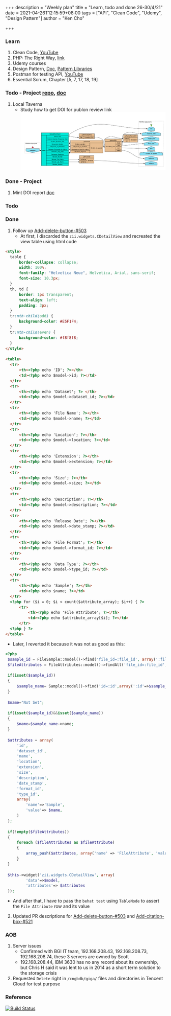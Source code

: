 +++
description = "Weekly plan"
title = "Learn, todo and done 26-30/4/21"
date = 2021-04-26T12:15:59+08:00
tags = ["API", "Clean Code", "Udemy", "Design Pattern"]
author = "Ken Cho"

+++  
### Learn
1. Clean Code, [YouTube](https://www.youtube.com/watch?v=7EmboKQH8lM)  
2. PHP: The Right Way, [link](https://phptherightway.com/)  
3. Udemy courses  
4. Design Pattern, [Doc](https://designpatternsphp.readthedocs.io/en/latest/README.html), [Pattern Libraries](https://medium.com/@whatjackhasmade/pattern-libraries-abcc45c6144c)  
5. Postman for testing API, [YouTube](https://www.freecodecamp.org/news/learn-how-to-use-postman-to-test-apis/)  
6. Essential Scrum, Chapter [5, 7, 17, 18, 19]  

### Todo - Project [repo](https://github.com/kencho51/mint_doi), [doc](https://docs.google.com/document/d/1CopK9e9QclOd91WRN1LREEBefMDb5cWoHiElj3IfKLc/edit#)
1. Local Taverna
    - Study how to get DOI for publon review link
![img](/image/getPublonReview.png)
    
### Done - Project
1. Mint DOI report [doc](https://docs.google.com/document/d/1HY7hvnhn0-dgpJadVNkh9QlLEWB7i9fFZwjkOXodA-g/edit)  

### Todo

### Done
1. Follow up [Add-delete-button-#503](https://github.com/gigascience/gigadb-website/pull/503)  
   - At first, I discarded the `zii.widgets.CDetailView` and recreated the view table using html code
```html
<style>
  table {
      border-collapse: collapse;
      width: 100%;
      font-family: "Helvetica Neue", Helvetica, Arial, sans-serif;
      font-size: 10.3px;
  }
  th, td {
      border: 1px transparent;
      text-align: left;
      padding: 3px;
  }
  tr:nth-child(odd) {
      background-color: #E5F1F4;
  }
  tr:nth-child(even) {
      background-color: #f8f8f8;
  }
</style>

<table>
  <tr>
      <th><?php echo 'ID'; ?></th>
      <td><?php echo $model->id; ?></td>
  </tr>
  <tr>
      <th><?php echo 'Dataset'; ?> </th>
      <td><?php echo $model->dataset_id; ?></td>
  </tr>
  <tr>
      <th><?php echo 'File Name'; ?></th>
      <td><?php echo $model->name; ?></td>
  </tr>
  <tr>
      <th><?php echo 'Location'; ?></th>
      <td><?php echo $model->location; ?></td>
  </tr>
  <tr>
      <th><?php echo 'Extension'; ?></th>
      <td><?php echo $model->extension; ?></td>
  </tr>
  <tr>
      <th><?php echo 'Size'; ?></th>
      <td><?php echo $model->size; ?></td>
  </tr>
  <tr>
      <th><?php echo 'Description'; ?></th>
      <td><?php echo $model->description; ?></td>
  </tr>
  <tr>
      <th><?php echo 'Release Date'; ?></th>
      <td><?php echo $model->date_stamp; ?></td>
  </tr>
  <tr>
      <th><?php echo 'File Format'; ?></th>
      <td><?php echo $model->format_id; ?></td>
  </tr>
  <tr>
      <th><?php echo 'Data Type'; ?></th>
      <td><?php echo $model->type_id; ?></td>
  </tr>
  <tr>
      <th><?php echo 'Sample'; ?></th>
      <td><?php echo $name; ?></td>
  </tr>
  <?php for ($i = 0; $i < count($attribute_array); $i++) { ?>
      <tr>
          <th><?php echo 'File Attribute'; ?></th>
          <td><?php echo $attribute_array[$i]; ?></td>
      </tr>
  <?php } ?>
</table>
```
   - Later, I reverted it because it was not as good as this:
```php
<?php
 $sample_id = FileSample::model()->find('file_id=:file_id', array(':file_id'=>$model->id));
 $fileAttributes = FileAttributes::model()->findAll('file_id=:file_id', array(':file_id'=>$model->id));

 if(isset($sample_id))
 {
     $sample_name= Sample::model()->find('id=:id',array(':id'=>$sample_id->sample_id));
 }

 $name="Not Set";

 if(isset($sample_id)&&isset($sample_name))
 {
     $name=$sample_name->name;
 }

 $attributes = array(
     'id',
     'dataset_id',
     'name',
     'location',
     'extension',
     'size',
     'description',
     'date_stamp',
     'format_id',
     'type_id',
     array(
         'name'=>'Sample',
         'value'=> $name,
     )
 );

 if(!empty($fileAttributes))
 {
     foreach ($fileAttributes as $fileAttribute)
     {
         array_push($attributes, array('name' => 'FileAttribute', 'value' => $fileAttribute->value));
     }
 }

 $this->widget('zii.widgets.CDetailView', array(
         'data'=>$model,
         'attributes'=> $attributes
 ));
```
   - And after that, I have to pass the `behat test` using `TableNode` to assert the `File Attribute` row and its value  

2. Updated PR descriptions for [Add-delete-button-#503](https://github.com/gigascience/gigadb-website/pull/503) and [Add-citation-box-#521](https://github.com/gigascience/gigadb-website/pull/521)

### AOB
1. Server issues  
   - Confirmed with BGI IT team, 192.168.208.43, 192.168.208.73, 192.168.208.74, these 3 servers are owned by Scott  
   - 192.168.208.44, IBM 3630 has no any record about its ownership, but Chris H said it was lent to us in 2014 as a short term solution to the storage crisis
2. Requested `Delete` right in `/cngbdb/giga/` files and directories in Tencent Cloud for test purpose

### Reference


[![Build Status](https://travis-ci.com/kencho51/gigathing.svg?branch=master)](https://travis-ci.com/kencho51/gigathing)

